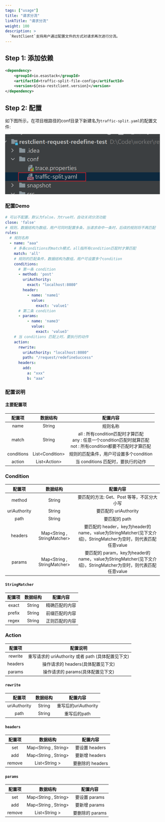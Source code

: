 ```yaml
---
tags: ["usage"]
title: "请求分流"
linkTitle: "请求分流"
weight: 100
description: >
  `RestClient`支持用户通过配置文件的方式对请求再次进行分流。
---
```

## Step 1: 添加依赖

```xml
<dependency>
    <groupId>io.esastack</groupId>
    <artifactId>traffic-split-file-config</artifactId>
    <version>${esa-restclient.version}</version>
</dependency>
```

## Step 2: 配置
如下图所示，在项目根路径的conf目录下新建名为`traffic-split.yaml`的配置文件:

![conf](../../img/conf.png)
### 配置Demo
```yaml
# 可以不配置，默认为false，为true时，自动关闭分流功能
close: 'false'
# 规则，数据结构为数组，用户可同时配置多条，当请求命中一条时，后续的规则将不再匹配
rules:
  # 规则名称
  - name: "aaa"
    # 多条conditions的match模式，all指所有condition匹配时才算匹配
    match: 'all'   
    # 规则的匹配条件，数据结构为数组，用户可设置多个condition
    conditions:
      # 第一条 condition
      - method: 'post'
        uriAuthority:
          exact: "localhost:8080"
        header:
          - name: 'name1'
            value: 
              exact: 'value1'
      # 第二条 condition
      - params:
          - name: 'name3'
            value:
              exact: 'value3'
    # 当 conditions 匹配上时，要执行的动作
    action:
      rewrite:
        uriAuthority: "localhost:8080"
        path: "/request/redefineSuccess"
      headers:
        add:
          a: "xxx"
          b: "aaa"
```
### 配置说明
#### 主要配置项

|   配置项   |     数据结构     |                           配置内容                           |
  | :--------: | :--------------: | :----------------------------------------------------------: |
|    name    |      String      |                           规则名称                           |
|   match    |      String      | all : 所有condition匹配时才算匹配<br>any : 任意一个condition匹配时就算匹配<br>not : 所有condition都要不匹配时才算匹配 |
| conditions | List\<Condition> |           规则的匹配条件，用户可设置多个condition            |
|   action   |  List\<Action>   |              当 conditions 匹配时，要执行的动作              |

### Condition

|    配置项    |           数据结构           |                           配置内容                           |
| :----------: | :--------------------------: | :----------------------------------------------------------: |
|    method    |            String            |          要匹配的方法: Get、Post 等等，不区分大小写          |
| uriAuthority |            String            |                    要匹配的 uriAuthority                     |
|     path     |            String            |                        要匹配的 path                         |
|   headers    | Map\<String , StringMatcher> | 要匹配的 header，key为header的name，value为StringMatcher(见下文介绍)，StringMatcher为空时，则代表匹配任意value |
|    params    | Map\<String , StringMatcher> | 要匹配的 param，key为header的name，value为StringMatcher(见下文介绍)，StringMatcher为空时，则代表匹配任意value |

#### `StringMatcher`

| 配置项 | 数据结构 |    配置内容    |
| :----: | :------: | :------------: |
| exact  |  String  | 精确匹配的内容 |
| prefix |  String  | 前缀匹配的内容 |
| regex  |  String  | 正则匹配的内容 |

### Action

| 配置项  |                      配置说明                      |
| :-----: | :------------------------------------------------: |
| rewrite | 重写请求的 uriAuthority 或者 path (具体配置见下文) |
| headers |         操作请求的 headers(具体配置见下文)         |
| params  |         操作请求的 params(具体配置见下文)          |

#### `rewrite`

|    配置项    | 数据结构 |       配置内容       |
| :----------: | :------: | :------------------: |
| uriAuthority |  String  | 重写后的uriAuthority |
|     path     |  String  |     重写后的path     |

#### `headers`

| 配置项 |       数据结构        |     配置内容     |
| :----: | :-------------------: | :--------------: |
|  set   | Map\<String , String> |  要设置 headers  |
|  add   | Map\<String , String> |  要新增 headers  |
| remove |    List\<String >     | 要删除的 headers |

#### `params`

| 配置项 |       数据结构        |    配置内容     |
| :----: | :-------------------: | :-------------: |
|  set   | Map\<String , String> |  要设置 params  |
|  add   | Map\<String , String> |  要新增 params  |
| remove |    List\<String >     | 要删除的 params |